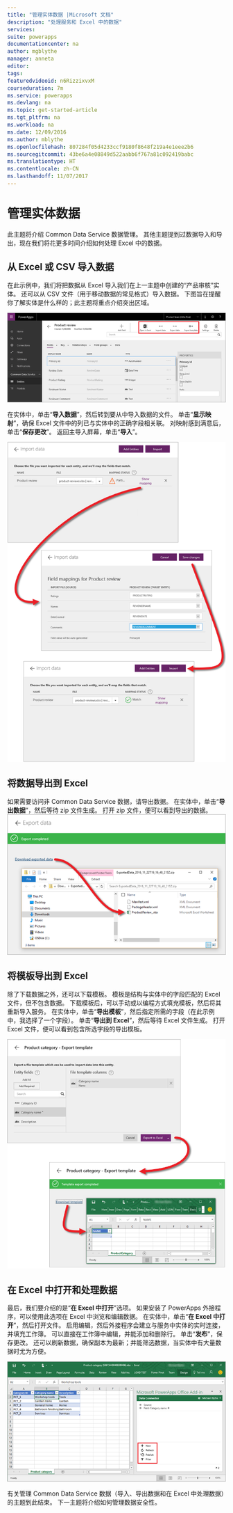 ```yaml
---
title: "管理实体数据 |Microsoft 文档"
description: "处理服务和 Excel 中的数据"
services: 
suite: powerapps
documentationcenter: na
author: mgblythe
manager: anneta
editor: 
tags: 
featuredvideoid: n6RizzixvxM
courseduration: 7m
ms.service: powerapps
ms.devlang: na
ms.topic: get-started-article
ms.tgt_pltfrm: na
ms.workload: na
ms.date: 12/09/2016
ms.author: mblythe
ms.openlocfilehash: 807284f05d4233ccf9180f8648f219a4e1eee2b6
ms.sourcegitcommit: 43be6a4e08849d522aabb6f767a81c092419babc
ms.translationtype: HT
ms.contentlocale: zh-CN
ms.lasthandoff: 11/07/2017
---
```

# <a name="manage-entity-data"></a>管理实体数据
此主题将介绍 Common Data Service 数据管理。 其他主题提到过数据导入和导出，现在我们将花更多时间介绍如何处理 Excel 中的数据。

## <a name="import-data-from-excel-or-csv"></a>从 Excel 或 CSV 导入数据
在此示例中，我们将把数据从 Excel 导入我们在上一主题中创建的“产品审核”实体。 还可以从 CSV 文件（用于移动数据的常见格式）导入数据。 下图旨在提醒你了解实体是什么样的；此主题将重点介绍突出区域。

![“产品审核”实体](./media/learning-common-data-service-manage/product-review-entity.png)

在实体中，单击“**导入数据**”，然后转到要从中导入数据的文件。 单击“**显示映射**”，确保 Excel 文件中的列已与实体中的正确字段相关联。 对映射感到满意后，单击“**保存更改**”。 返回主导入屏幕，单击“**导入**”。

![从 Excel 导入数据](./media/learning-common-data-service-manage/import-data.png)

## <a name="export-data-to-excel"></a>将数据导出到 Excel
如果需要访问非 Common Data Service 数据，请导出数据。 在实体中，单击“**导出数据**”，然后等待 zip 文件生成。 打开 zip 文件，便可以看到导出的数据。 
![将数据导出到 Excel](./media/learning-common-data-service-manage/export-data.png)

## <a name="export-a-template-to-excel"></a>将模板导出到 Excel
除了下载数据之外，还可以下载模板。 模板是结构与实体中的字段匹配的 Excel 文件，但不包含数据。 下载模板后，可以手动或以编程方式填充模板，然后将其重新导入服务。 在实体中，单击“**导出模板**”，然后指定所需的字段（在此示例中，我选择了一个字段）。 单击“**导出到 Excel**”，然后等待 Excel 文件生成。 打开 Excel 文件，便可以看到包含所选字段的导出模板。

![将模板导出到 Excel](./media/learning-common-data-service-manage/export-template.png)

## <a name="open-and-work-with-data-in-excel"></a>在 Excel 中打开和处理数据
最后，我们要介绍的是“**在 Excel 中打开**”选项。 如果安装了 PowerApps 外接程序，可以使用此选项在 Excel 中浏览和编辑数据。 在实体中，单击“**在 Excel 中打开**”，然后打开文件。 启用编辑，然后外接程序会建立与服务中实体的实时连接，并填充工作簿。 可以直接在工作簿中编辑，并能添加和删除行。 单击“**发布**”，保存更改。 还可以刷新数据，确保副本为最新；并能筛选数据，当实体中有大量数据时尤为方便。

![在 Excel 中打开](./media/learning-common-data-service-manage/open-excel.png)

有关管理 Common Data Service 数据（导入、导出数据和在 Excel 中处理数据）的主题到此结束。 下一主题将介绍如何管理数据安全性。

